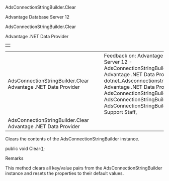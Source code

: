AdsConnectionStringBuilder.Clear




Advantage Database Server 12  

AdsConnectionStringBuilder.Clear

Advantage .NET Data Provider

|  |
| --- |
|  |

|  |  |  |  |  |
| --- | --- | --- | --- | --- |
| AdsConnectionStringBuilder.Clear  Advantage .NET Data Provider |  |  | Feedback on: Advantage Database Server 12 - AdsConnectionStringBuilder.Clear Advantage .NET Data Provider dotnet\_Adsconnectionstringbuilder\_clear Advantage .NET Data Provider > AdsConnectionStringBuilder Class > AdsConnectionStringBuilder Methods > AdsConnectionStringBuilder.Clear / Dear Support Staff, |  |
| AdsConnectionStringBuilder.Clear  Advantage .NET Data Provider |  |  |  |  |

Clears the contents of the AdsConnectionStringBuilder instance.

public void Clear();

Remarks

This method clears all key/value pairs from the AdsConnectionStringBuilder instance and resets the properties to their default values.